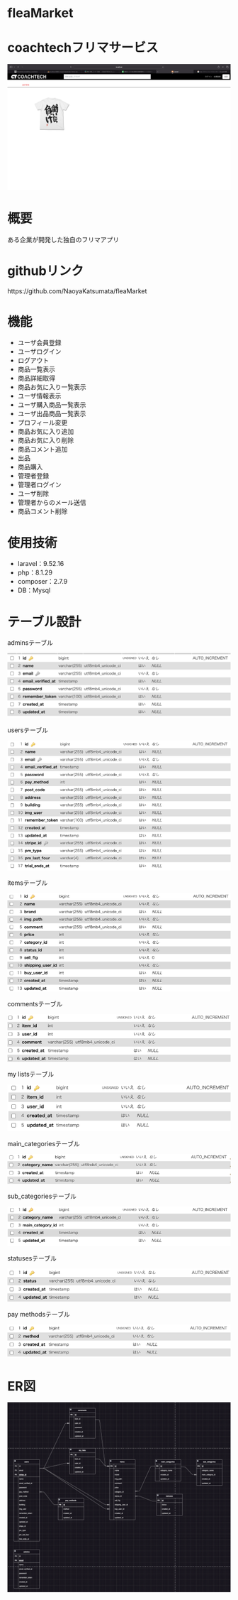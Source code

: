 # fleaMarket
<h1>coachtechフリマサービス</h1>
<img src="img/mainview.png" alt="test">
<h1>概要</h1>
<p>ある企業が開発した独自のフリマアプリ</p>
<h1>githubリンク</h1>
<p>https://github.com/NaoyaKatsumata/fleaMarket</p>
<h1>機能</h1>
<ul>
    <li>ユーザ会員登録</li>
    <li>ユーザログイン</li>
    <li>ログアウト</li>
    <li>商品一覧表示</li>
    <li>商品詳細取得</li>
    <li>商品お気に入り一覧表示</li>
    <li>ユーザ情報表示</li>
    <li>ユーザ購入商品一覧表示</li>
    <li>ユーザ出品商品一覧表示</li>
    <li>プロフィール変更</li>
    <li>商品お気に入り追加</li>
    <li>商品お気に入り削除</li>
    <li>商品コメント追加</li>
    <li>出品</li>
    <li>商品購入</li>
    <li>管理者登録</li>
    <li>管理者ログイン</li>
    <li>ユーザ削除</li>
    <li>管理者からのメール送信</li>
    <li>商品コメント削除</li>
</ul>
<h1>使用技術</h1>
<ul>
    <li>laravel：9.52.16</li>
    <li>php：8.1.29</li>
    <li>composer：2.7.9</li>
    <li>DB：Mysql</li>
</ul>
<h1>テーブル設計</h1>
<p>adminsテーブル</p>
<img src="img/admins.png">
<p>usersテーブル</p>
<img src="img/users.png">
<p>itemsテーブル</p>
<img src="img/items.png">
<p>commentsテーブル</p>
<img src="img/comments.png">
<p>my listsテーブル</p>
<img src="img/mylists.png">
<p>main_categoriesテーブル</p>
<img src="img/main_categories.png">
<p>sub_categoriesテーブル</p>
<img src="img/sub_categories.png">
<p>statusesテーブル</p>
<img src="img/statuses.png">
<p>pay methodsテーブル</p>
<img src="img/paymethods.png">
<h1>ER図</h1>
<img src="img/ER.png">